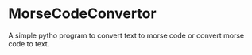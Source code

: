 # MorseCodeConvertor

A simple pytho program to convert text to morse code or convert morse code to text.
